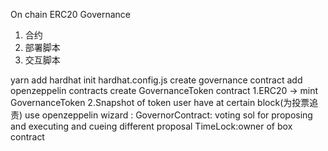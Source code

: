 On chain ERC20 Governance

1. 合约
2. 部署脚本
3. 交互脚本

yarn add hardhat
init hardhat.config.js
create governance contract
add openzeppelin contracts
create GovernanceToken contract
    1.ERC20 -> mint GovernanceToken
    2.Snapshot of token user have at certain block(为投票追责)
use openzeppelin wizard : GovernorContract: voting sol for proposing and executing and cueing different proposal
TimeLock:owner of box contract
